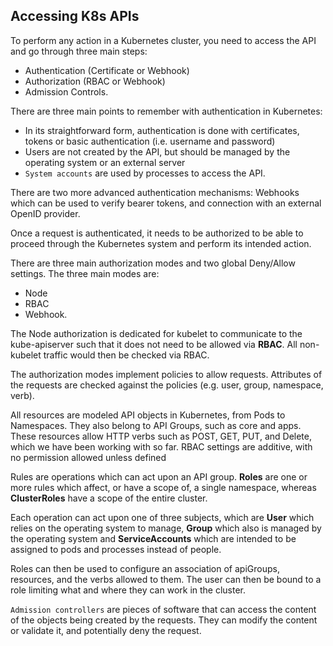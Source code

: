 ## Accessing K8s APIs

To perform any action in a Kubernetes cluster, you need to access the API and go through three main steps:
- Authentication (Certificate or Webhook)
- Authorization (RBAC or Webhook)
- Admission Controls.

There are three main points to remember with authentication in Kubernetes:

- In its straightforward form, authentication is done with certificates, tokens or basic authentication (i.e. username and password)
- Users are not created by the API, but should be managed by the operating system or an external server
- `System accounts` are used by processes to access the API.

There are two more advanced authentication mechanisms: Webhooks which can be used to verify bearer tokens, and connection with an external OpenID provider.

Once a request is authenticated, it needs to be authorized to be able to proceed through the Kubernetes system and perform its intended action.

There are three main authorization modes and two global Deny/Allow settings. The three main modes are:
- Node
- RBAC
- Webhook.

The Node authorization is dedicated for kubelet to communicate to the kube-apiserver such that it does not need to be allowed via **RBAC**. All non-kubelet traffic would then be checked via RBAC.

The authorization modes implement policies to allow requests. Attributes of the requests are checked against the policies (e.g. user, group, namespace, verb).

All resources are modeled API objects in Kubernetes, from Pods to Namespaces. They also belong to API Groups, such as core and apps. These resources allow HTTP verbs such as POST, GET, PUT, and Delete, which we have been working with so far. RBAC settings are additive, with no permission allowed unless defined

Rules are operations which can act upon an API group. **Roles** are one or more rules which affect, or have a scope of, a single namespace, whereas **ClusterRoles** have a scope of the entire cluster.

Each operation can act upon one of three subjects, which are **User** which relies on the operating system to manage, **Group** which also is managed by the operating system and **ServiceAccounts** which are intended to be assigned to pods and processes instead of people.

Roles can then be used to configure an association of apiGroups, resources, and the verbs allowed to them. The user can then be bound to a role limiting what and where they can work in the cluster.

`Admission controllers` are pieces of software that can access the content of the objects being created by the requests. They can modify the content or validate it, and potentially deny the request.
